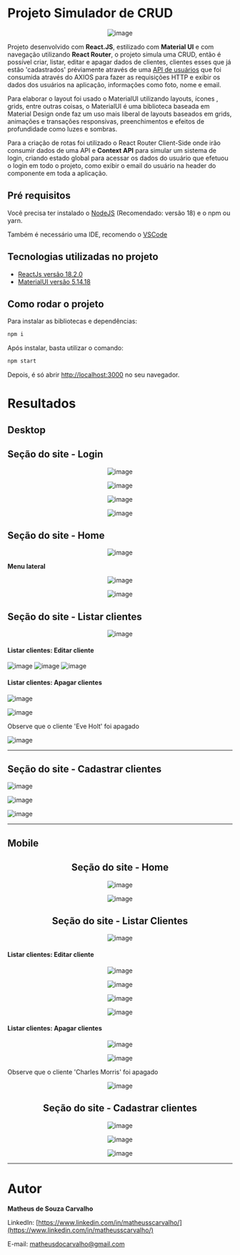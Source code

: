 # Projeto Simulador de CRUD

<div align="center">
  
  ![image](https://github.com/matheusscarvalho1/Projeto-Simulador-de-CRUD/assets/73304785/da0f14d4-032b-4f47-98c8-aa17606efdda)


</div>

Projeto desenvolvido com <strong>React.JS</strong>, estilizado com <strong>Material UI</strong> e com navegação utilizando <strong>React Router</strong>, o projeto simula uma CRUD, então é possível criar, listar, editar e apagar dados de clientes, clientes esses que já estão 'cadastrados' préviamente através de uma [API de usuários](https://reqres.in/api/users) que foi consumida através do AXIOS para fazer as requisições HTTP e exibir os dados dos usuários na aplicação, informações como foto, nome e email.


Para elaborar o layout foi usado o MaterialUI utilizando layouts, ícones , grids, entre outras coisas, o MaterialUI é uma biblioteca baseada em Material Design onde faz um uso mais liberal de layouts baseados em grids, animações e transações responsivas, preenchimentos e efeitos de profundidade como luzes e sombras.

Para a criação de rotas foi utilizado o React Router Client-Side onde irão consumir dados de uma API e <strong>Context API</strong> para simular um sistema de login, criando estado global para acessar os dados do usuário que efetuou o login em todo o projeto, como exibir o email do usuário na header do componente em toda a aplicação.


## Pré requisitos

Você precisa ter instalado o [NodeJS](https://nodejs.org/) (Recomendado: versão 18) e o npm ou yarn.

Também é necessário uma IDE, recomendo o [VSCode](https://code.visualstudio.com/)

## Tecnologias utilizadas no projeto

- [ReactJs versão 18.2.0](https://pt-br.legacy.reactjs.org)
- [MaterialUI versão 5.14.18](https://mui.com/material-ui/)


## Como rodar o projeto

Para instalar as bibliotecas e dependências:

```bash
npm i
```

Após instalar, basta utilizar o comando:

```bash
npm start
```

Depois, é só abrir [http://localhost:3000](http://localhost:3000) no seu navegador.

# Resultados
## Desktop


<b><h2>Seção do site - Login</h2></b>
<div align="center">
  
![image](https://github.com/matheusscarvalho1/Projeto-Simulador-de-CRUD/assets/73304785/4eb66bef-0f2f-4fc1-89fa-6af1c42f3321)

![image](https://github.com/matheusscarvalho1/Projeto-Simulador-de-CRUD/assets/73304785/4f1f9ed5-95a1-42f5-9290-717751a657d1)

![image](https://github.com/matheusscarvalho1/Projeto-Simulador-de-CRUD/assets/73304785/749a9277-89bb-4b1d-a4bc-f49baf4655d0)

![image](https://github.com/matheusscarvalho1/Projeto-Simulador-de-CRUD/assets/73304785/006343ed-5921-4fd6-8c82-bc7ddfaac20a)


</div>




<b><h2>Seção do site - Home</h2></b>
<div align="center">
  
![image](https://github.com/matheusscarvalho1/Projeto-Simulador-de-CRUD/assets/73304785/5c1b09a3-2394-49b1-8766-65faddd3a764)
</div>

<p align="left"><b>Menu lateral</b></p>
<div align="center">
  
![image](https://github.com/matheusscarvalho1/Projeto-Simulador-de-CRUD/assets/73304785/25fa3d51-422b-4d81-a675-5d58a5acb29b)

![image](https://github.com/matheusscarvalho1/Projeto-Simulador-de-CRUD/assets/73304785/5de94044-fb21-4621-9763-31d70c0dc5a8)

</div>





<b><h2>Seção do site - Listar clientes</h2></b>
<div align="center">
  


  
![image](https://github.com/matheusscarvalho1/Projeto-Simulador-de-CRUD/assets/73304785/9fe66993-bec3-4ebc-848d-a1b338cd4b02)

</div>

<h4 align="left">Listar clientes: Editar cliente</h4>

![image](https://github.com/matheusscarvalho1/Projeto-Simulador-de-CRUD/assets/73304785/6c1e5729-8011-4695-8c42-60ecc1c0e655)
![image](https://github.com/matheusscarvalho1/Projeto-Simulador-de-CRUD/assets/73304785/232b921c-504b-4c56-9f0f-a5e0ceacbe97)
![image](https://github.com/matheusscarvalho1/Projeto-Simulador-de-CRUD/assets/73304785/933d4dbe-5353-4111-bc40-6a5bee775a93)



<h4 align="left">Listar clientes: Apagar clientes</h4>

![image](https://github.com/matheusscarvalho1/Projeto-Simulador-de-CRUD/assets/73304785/1bbb49e5-4e09-42b9-a1e1-f55b4e2aee03)

![image](https://github.com/matheusscarvalho1/Projeto-Simulador-de-CRUD/assets/73304785/d524f313-6824-41de-9da1-abe601a229c8)


<p align="left">Observe que o cliente 'Eve Holt' foi apagado</p>

![image](https://github.com/matheusscarvalho1/Projeto-Simulador-de-CRUD/assets/73304785/2ab4d5f0-3b54-4ba7-b925-814808dd50bd)




<hr>
<b><h2>Seção do site - Cadastrar clientes</h2></b>

![image](https://github.com/matheusscarvalho1/Projeto-Simulador-de-CRUD/assets/73304785/3829a7cc-9f12-4824-9c23-60d67f1f51ef)

![image](https://github.com/matheusscarvalho1/Projeto-Simulador-de-CRUD/assets/73304785/77513e2b-58f5-4603-adce-ca8f2fee88a6)

![image](https://github.com/matheusscarvalho1/Projeto-Simulador-de-CRUD/assets/73304785/e60b4597-543d-4e19-8874-b94677a7f0b8)







<hr>


## Mobile

<div align="center">
<b><h2>Seção do site - Home</h2></b>

![image](https://github.com/matheusscarvalho1/Projeto-Simulador-de-CRUD/assets/73304785/52ce3394-97a3-40b7-8949-43e67f63fcbd)

![image](https://github.com/matheusscarvalho1/Projeto-Simulador-de-CRUD/assets/73304785/a6c6e9a5-7def-483f-abf1-089b2165d692)



<b><h2>Seção do site - Listar Clientes</h2></b>


![image](https://github.com/matheusscarvalho1/Projeto-Simulador-de-CRUD/assets/73304785/db686f80-25eb-4ec1-8acc-91916635897a)

<h4 align="left">Listar clientes: Editar cliente</h4>

![image](https://github.com/matheusscarvalho1/Projeto-Simulador-de-CRUD/assets/73304785/cb2617d5-3b46-4d43-beea-169084ba7edb)

![image](https://github.com/matheusscarvalho1/Projeto-Simulador-de-CRUD/assets/73304785/b6e8a277-e384-4f02-b94a-443336d19d65)

![image](https://github.com/matheusscarvalho1/Projeto-Simulador-de-CRUD/assets/73304785/5b2f92a2-40ec-440d-b580-394e89db4ae0)

![image](https://github.com/matheusscarvalho1/Projeto-Simulador-de-CRUD/assets/73304785/e06ac07a-dfdf-4512-85e7-f7ee12715453)

<h4 align="left">Listar clientes: Apagar clientes</h4>

![image](https://github.com/matheusscarvalho1/Projeto-Simulador-de-CRUD/assets/73304785/14da6577-e589-45c1-9da9-9972a332aace)

![image](https://github.com/matheusscarvalho1/Projeto-Simulador-de-CRUD/assets/73304785/4cfa98d4-d66c-441f-9ea3-b3a7ef684ff9)

<p align="left">Observe que o cliente 'Charles Morris' foi apagado</p>

![image](https://github.com/matheusscarvalho1/Projeto-Simulador-de-CRUD/assets/73304785/d0e9b01a-8adb-43d8-b0ad-e2acdbc7d34d)







<b><h2>Seção do site - Cadastrar clientes</h2></b>

![image](https://github.com/matheusscarvalho1/Projeto-Simulador-de-CRUD/assets/73304785/34854103-9e61-41b8-9813-cbd1def10d4c)

![image](https://github.com/matheusscarvalho1/Projeto-Simulador-de-CRUD/assets/73304785/a817cac3-5af6-4400-8ff1-662be0fa5416)

![image](https://github.com/matheusscarvalho1/Projeto-Simulador-de-CRUD/assets/73304785/33b9244a-c051-4865-a54d-4ea5a34d6635)




<hr>
</div>

<div align="left">
  
# Autor

<b>Matheus de Souza Carvalho</b>

LinkedIn:
[https://www.linkedin.com/in/matheusscarvalho/](https://www.linkedin.com/in/matheusscarvalho/)

E-mail:
matheusdocarvalho@gmail.com

</div>


